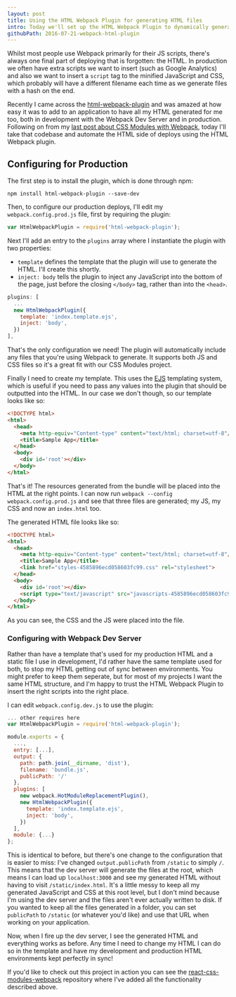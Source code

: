 ```yaml
---
layout: post
title: Using the HTML Webpack Plugin for generating HTML files
intro: Today we'll set up the HTML Webpack Plugin to dynamically generate the HTML files for our production builds.
githubPath: 2016-07-21-webpack-html-plugin
---
```


Whilst most people use Webpack primarily for their JS scripts, there's always one final part of deploying that is forgotten: the HTML. In production we often have extra scripts we want to insert (such as Google Analytics) and also we want to insert a `script` tag to the minified JavaScript and CSS, which probably will have a different filename each time as we generate files with a hash on the end.

Recently I came across the [html-webpack-plugin](https://github.com/ampedandwired/html-webpack-plugin) and was amazed at how easy it was to add to an application to have all my HTML generated for me too, both in development with the Webpack Dev Server and in production. Following on from my [last post about CSS Modules with Webpack](/blog/2016/07/css-modules-webpack-react/), today I'll take that codebase and automate the HTML side of deploys using the HTML Webpack plugin.

## Configuring for Production

The first step is to install the plugin, which is done through npm:

```
npm install html-webpack-plugin --save-dev
```

Then, to configure our production deploys, I'll edit my `webpack.config.prod.js` file, first by requiring the plugin:

```js
var HtmlWebpackPlugin = require('html-webpack-plugin');
```

Next I'll add an entry to the `plugins` array where I instantiate the plugin with two properties:

* `template` defines the template that the plugin will use to generate the HTML. I'll create this shortly.
* `inject: body` tells the plugin to inject any JavaScript into the bottom of the page, just before the closing `</body>` tag, rather than into the `<head>`.

```js
plugins: [
  ...
  new HtmlWebpackPlugin({
    template: 'index.template.ejs',
    inject: 'body',
  })
],
```

That's the only configuration we need! The plugin will automatically include any files that you're using Webpack to generate. It supports both JS and CSS files so it's a great fit with our CSS Modules project.

Finally I need to create my template. This uses the [EJS](http://www.embeddedjs.com) templating system, which is useful if you need to pass any values into the plugin that should be outputted into the HTML. In our case we don't though, so our template looks like so:

```html
<!DOCTYPE html>
<html>
  <head>
    <meta http-equiv="Content-type" content="text/html; charset=utf-8"/>
    <title>Sample App</title>
  </head>
  <body>
    <div id='root'></div>
  </body>
</html>
```

That's it! The resources generated from the bundle will be placed into the HTML at the right points. I can now run `webpack --config webpack.config.prod.js` and see that three files are generated; my JS, my CSS and now an `index.html` too.

The generated HTML file looks like so:

```html
<!DOCTYPE html>
<html>
  <head>
    <meta http-equiv="Content-type" content="text/html; charset=utf-8"/>
    <title>Sample App</title>
    <link href="styles-4585896ecd058603fc99.css" rel="stylesheet">
  </head>
  <body>
    <div id='root'></div>
    <script type="text/javascript" src="javascripts-4585896ecd058603fc99.js"></script>
  </body>
</html>
```

As you can see, the CSS and the JS were placed into the file.

### Configuring with Webpack Dev Server

Rather than have a template that's used for my production HTML and a static file I use in development, I'd rather have the same template used for both, to stop my HTML getting out of sync between environments. You might prefer to keep them seperate, but for most of my projects I want the same HTML structure, and I'm happy to trust the HTML Webpack Plugin to insert the right scripts into the right place.

I can edit `webpack.config.dev.js` to use the plugin:

```js
... other requires here
var HtmlWebpackPlugin = require('html-webpack-plugin');

module.exports = {
  ...,
  entry: [...],
  output: {
    path: path.join(__dirname, 'dist'),
    filename: 'bundle.js',
    publicPath: '/'
  },
  plugins: [
    new webpack.HotModuleReplacementPlugin(),
    new HtmlWebpackPlugin({
      template: 'index.template.ejs',
      inject: 'body',
    })
  ],
  module: {...}
};
```

This is identical to before, but there's one change to the configuration that is easier to miss: I've changed `output.publicPath` from `/static` to simply `/`. This means that the dev server will generate the files at the root, which means I can load up `localhost:3000` and see my generated HTML without having to visit `/static/index.html`. It's a little messy to keep all my generated JavaScript and CSS at this root level, but I don't mind because I'm using the dev server and the files aren't ever actually written to disk. If you wanted to keep all the files generated in a folder, you can set `publicPath` to `/static` (or whatever you'd like) and use that URL when working on your application.

Now, when I fire up the dev server, I see the generated HTML and everything works as before. Any time I need to change my HTML I can do so in the template and have my development and production HTML environments kept perfectly in sync!

If you'd like to check out this project in action you can see the [react-css-modules-webpack](https://github.com/jackfranklin/react-css-modules-webpack) repository where I've added all the functionality described above.
